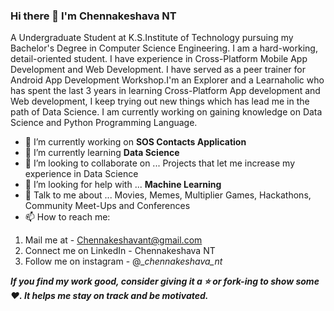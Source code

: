 ### Hi there 👋 I'm Chennakeshava NT

A Undergraduate Student at K.S.Institute of Technology pursuing my Bachelor's Degree in Computer Science Engineering. I am a hard-working, detail-oriented student. I have experience in Cross-Platform Mobile App Development and Web Development. I have served as a peer trainer for Android App Development Workshop.I'm an Explorer and a Learnaholic who has spent the last 3 years in learning Cross-Platform App development and Web development, I keep trying out new things which has lead me in the path of Data Science. I am currently working on gaining knowledge on Data Science and Python Programming Language.

- 🔭 I’m currently working on **SOS Contacts Application**
- 🌱 I’m currently learning **Data Science**
- 👯 I’m looking to collaborate on ... Projects that let me increase my experience in Data Science
- 🤔 I’m looking for help with ... **Machine Learning**
- 💬 Talk to me about ... Movies, Memes, Multiplier Games, Hackathons, Community Meet-Ups and Conferences
- 📫 How to reach me:
1. Mail me at - Chennakeshavant@gmail.com
2. Connect me on LinkedIn - Chennakeshava NT
2. Follow me on instagram - @__chennakeshava_nt_

***If you find my work good, consider giving it a ⭐ or fork-ing to show some ❤️. It helps me stay on track and be motivated.***
